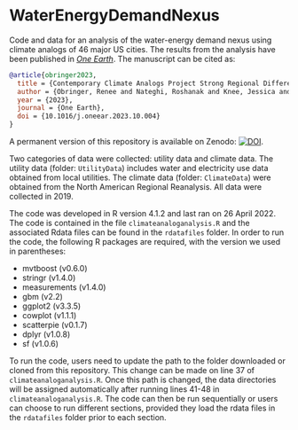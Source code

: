 # WaterEnergyDemandNexus

Code and data for an analysis of the water-energy demand nexus using climate analogs of 46 major US cities. The results from the analysis have been published in [_One Earth_]([https://doi.org/10.1061/(ASCE)WR.1943-5452.0001611](https://doi.org/10.1016/j.oneear.2023.10.004)). The manuscript can be cited as:

```bibtex
@article{obringer2023,
  title = {Contemporary Climate Analogs Project Strong Regional Differences in the Future Water and Electricity Demand across {{US}} Cities},
  author = {Obringer, Renee and Nateghi, Roshanak and Knee, Jessica and Madani, Kaveh and Kumar, Rohini},
  year = {2023},
  journal = {One Earth},
  doi = {10.1016/j.oneear.2023.10.004}
}
```

A permanent version of this repository is available on Zenodo: [![DOI](https://zenodo.org/badge/484154465.svg)](https://zenodo.org/badge/latestdoi/484154465).

Two categories of data were collected: utility data and climate data. The utility data (folder: `UtilityData`) includes water and electricity use data obtained from local utilities. The climate data (folder: `ClimateData`) were obtained from the North American Regional Reanalysis. All data were collected in 2019.

The code was developed in R version 4.1.2 and last ran on 26 April 2022. The code is contained in the file `climateanaloganalysis.R` and the associated Rdata files can be found in the `rdatafiles` folder. In order to run the code, the following R packages are required, with the version we used in parentheses: 

*  mvtboost (v0.6.0) 
*  stringr (v1.4.0)
*  measurements (v1.4.0)
*  gbm (v2.2)
*  ggplot2 (v3.3.5)
*  cowplot (v1.1.1)
*  scatterpie (v0.1.7)
*  dplyr (v1.0.8)
*  sf (v1.0.6)

To run the code, users need to update the path to the folder downloaded or cloned from this repository. This change can be made on line 37 of `climateanaloganalysis.R`. Once this path is changed, the data directories will be assigned automatically after running lines 41-48 in `climateanaloganalysis.R`. The code can then be run sequentially or users can choose to run different sections, provided they load the rdata files in the `rdatafiles` folder prior to each section. 
